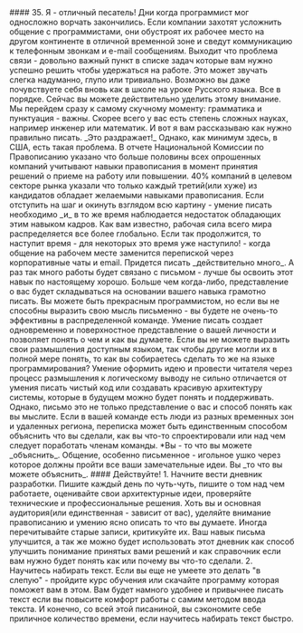 <!--
#### 35. Me Rite Reel Nice
--!>

#### 35. Я - отличный песатель!


<!--
The days of the monosyllabic programmer grunt are over. If companies want to 
have difficulty communicating with their programmers, they’ll sit the 
programmers on a different continent and in a different time zone and 
communicate with them only via e-mail and phone.
--!>

Дни когда программист мог односложно ворчать закончились. Если компании захотят 
усложнить общение с программистами, они обустроят их рабочее место на другом 
континенте в отличной временной зоне и сведут коммуникацию к телефонным звонкам 
и e-mail сообщениям.


<!--
So, the communication issue is an important one. On the list of tasks you need 
to do to stay gainfully employed, it might sound a little contrived, silly, or 
trivial. You might feel a bit like you’re back in high-school English class. 
That’s OK. You can actually pay attention this time.
--!>

Выходит что проблема связи - довольно важный пункт в списке задач которые вам 
нужно успешно решить чтобы удержаться на работе. Это может звучать слегка надуманно, 
глупо или тривиально. Возможно вы даже почувствуете себя вновь как в школе на 
уроке Русского языка. Все в порядке. Сейчас вы можете действительно уделить этому 
внимание.



<!--
We’ll get the most boring one over with first: grammar and spelling are 
important. You probably have a degree in an advanced subject like engineering 
or computer science, and here I am telling you to learn how to spell. 
_The nerve!_
--!>

Мы перейдем сразу к самому скучному моменту: грамматика и пунктуация - важны. 
Скорее всего у вас есть степень сложных науках, например инженер или математик.
И вот я вам рассказываю как нужно правильно писать. _Это раздражает!_


<!--
But, at least here in the United States, we have a problem.
--!>

Однако, как минимум здесь, в США, есть такая проблема.



<!--
According to a report by the National Commission on Writing, more than half of 
all responding companies consider writing skills when making both hiring and 
promotion decisions. Forty percent of surveyed companies in the services sector 
said that a third or fewer of their new hires had the writing skills they 
desired.[^13]
--!>

В отчете Национальной Комиссии по Правописанию указано что больше половины 
всех опрошенных компаний учитывают навыки правописания в момент принятия решений  
о приеме на работу или повышении. 40% компаний в целевом секторе рынка указали 
что только каждый третий(или хуже) из кандидатов обладает желаемыми навыками
правописания.


<!--
When you really step back and take a look at the big picture, writing skills 
are both necessary _and_ are in short supply.
--!>

Если отступить на шаг и окинуть взглядом всю картину - умение писать необходимо 
_и_ в то же время наблюдается недостаток обладающих этим навыком кадров.



<!--
As you know, the world’s workforce is distributing itself globally. As this 
trend continues, there will come a time—for some, that time is now!—when _most_ 
workplace communication will take place in written form via either instant 
messaging or e-mail.
--!>

Как вам известно, рабочая сила всего мира распределяется все более глобально.
Если так продолжится, то наступит время - для некоторых это время уже наступило! - 
когда общение на рабочем месте заменится перепиской через корпоративные чаты и email.


<!--
You’re going to be writing _a lot_. If so much of your job is going to involve 
writing, you better get good at it. More than ever, perceptions of you are 
going to be formed based on your writing ability. You may be a great coder, but 
if you can’t express yourself in words, you won’t be very effective on a 
distributed team.
--!>

Придется писать _действительно много_. А раз так много работы будет связано 
с письмом - лучше бы освоить этот навык по настоящему хорошо. Больше чем когда-либо, 
представление о вас будет складываться на основании вашего навыка грамотно писать. 
Вы можете быть прекрасным программистом, но если вы не способны выразить свою мысль 
письменно - вы будете не очень-то эффективны в распределенной команде.


<!--
The ability to write creates both a superficial perception of you and a real 
insight into how your mind works. If you can’t organize your thoughts in your 
mother tongue so that others can clearly understand them, how can we expect 
that you can do it in a programming language? The ability to shape an idea and 
lead a reader through a thought process to a logical conclusion is not much 
different from the ability to create a clear design and system implementation 
that future maintainers will be able to understand.
--!>

Умение писать создает одновременно и поверхностное представление о вашей личности 
и позволяет понять о чем и как вы думаете. Если вы не можете выразить свои 
размышления доступным языком, так чтобы другие могли их в полной мере понять, то 
как вы собираетесь сделать то же на языке программирования? Умение оформить идею и 
провести читателя через процесс размышления к логическому выводу не сильно отличается 
от умения писать чистый код или создавать красивую архитектуру системы, которые в 
будущем можно будет понять и поддерживать.


<!--
This isn’t all about being judged, either. If you have team members in 
different time zones and distant locations, writing may be the only way you 
have to explain what you’ve done, how you’ve designed something, or what your 
team members need to work on.
--!>

Однако, письмо это не только представление о вас и способ понять как вы мыслите. 
Если в вашей команде есть люди из разных временных зон и удаленных региона, 
переписка может быть единственным способом объяснить что вы сделали, как вы 
что-то спроектировали или над чем следует поработать членам команды.



<!--
*You are what you can _explain_.*
--!>

*Вы - то что вы можете _объяснить_.



<!--
Communication, especially through writing, is the bottleneck through which all 
your wonderful ideas must pass. You _are_ what you can _explain_.
--!>

Общение, особенно письменное - игольное ушко через которое должны пройти все ваши 
замечательные идеи. Вы _то что вы можете объяснить_.



<!--
Act on It!
--!>

#### Действуйте!



<!--
  1. Start keeping a development diary. Write a little in it each day,
  explaining what you’ve been working on, justifying your design decisions, and 
  vetting tough technical or professional decisions.  Even though you are the 
  primary (or only—it’s up to you) audience, pay attention to the quality of 
  your writing and to your ability to clearly express yourself. Occasionally 
  reread old entries, and critique them. Adjust your new entries based on what 
  you liked and disliked about the old ones. Not only will your writing 
  improve, but you can also use this diary as a way to strengthen your 
  understanding of the decisions you make and as a place to refer to when you 
  need to understand how or why you did something previously.
--!>

  1. Начните вести дневник разработки. Пишите каждый день по чуть-чуть, пишите о том 
  над чем работаете, оценивайте свои архитектурные идеи, проверяйте технические 
  и профессиональные решения. Хоть вы и основная аудитория(или единственная - зависит от вас), 
  уделяйте внимание правописанию и умению ясно описать то что вы думаете. Иногда перечитывайте 
  старые записи, критикуйте их. Ваш навык письма улучшится, а так же можно будет использовать 
  этот дневник как способ улучшить понимание принятых вами решений и как справочник если вам 
  нужно будет понять как или почему вы что-то сделали.


<!--
  2. Learn to type. If you don’t already “touch type,” take a course or 
  download some software that will teach you. You’re more likely to be 
  comfortable and natural in your writing if you are comfortable with the input 
  method itself. Of course, with all this writing you’ll be doing, you’ll save 
  yourself some time by learning to type quickly.
--!>

  2. Научитесь набирать текст. Если вы еще не умеете это делать "в слепую" - 
  пройдите курс обучения или скачайте программу которая поможет вам в этом. Вам будет 
  намного удобнее и привычнее писать текст если вы повысите комфорт работы с самим 
  методом ввода текста. И конечно, со всей этой писаниной, вы сэкономите себе 
  приличное количество времени, если научитесь набирать текст быстро.



<!--
[^13]: http://www.writingcommission.org/report.html
--!>
